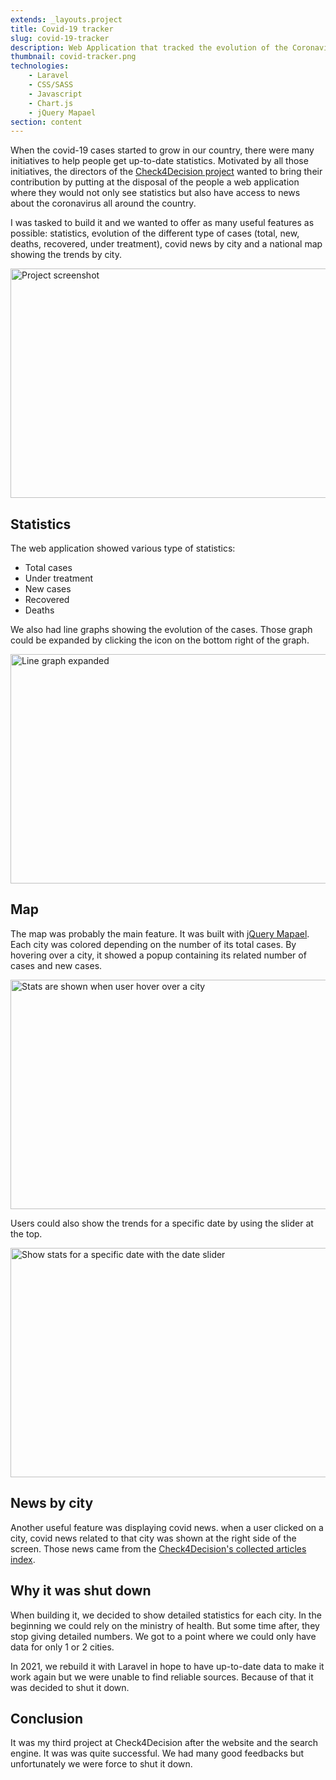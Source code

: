 ```yaml
---
extends: _layouts.project
title: Covid-19 tracker
slug: covid-19-tracker
description: Web Application that tracked the evolution of the Coronavirus pandemic in Senegal during the first wave. It had interactive tools, including maps, epidemic curves and other charts and graphics, which allowed users to track and explore the latest trends.
thumbnail: covid-tracker.png
technologies:
    - Laravel
    - CSS/SASS
    - Javascript
    - Chart.js
    - jQuery Mapael
section: content
---
```


When the covid-19 cases started to grow in our country, there were many initiatives to help people get up-to-date statistics. Motivated by all those initiatives, the directors of the [Check4Decision project](https://check4decision.univ-thies.sn/) wanted to bring their contribution by putting at the disposal of the people a web application where they would not only see statistics but also have access to news about the coronavirus all around the country.

I was tasked to build it and we wanted to offer as many useful features as possible: statistics, evolution of the different type of cases (total, new, deaths, recovered, under treatment), covid news by city and a national map showing the trends by city.

<img
src="/assets/images/work/covid-tracker/covid-tracker-6.png"
alt="Project screenshot"
width="768"
height="367"
decoding="async">

## Statistics

The web application showed various type of statistics:

-   Total cases
-   Under treatment
-   New cases
-   Recovered
-   Deaths

We also had line graphs showing the evolution of the cases. Those graph could be expanded by clicking the icon on the bottom right of the graph.

<img
src="/assets/images/work/covid-tracker/covid-tracker-2.png"
alt="Line graph expanded"
width="768"
height="367"
loading="lazy"
decoding="async">

## Map

The map was probably the main feature. It was built with [jQuery Mapael](https://github.com/neveldo/jQuery-Mapael). Each city was colored depending on the number of its total cases. By hovering over a city, it showed a popup containing its related number of cases and new cases.

<img
src="/assets/images/work/covid-tracker/covid-tracker-4.png"
alt="Stats are shown when user hover over a city"
width="768"
height="367"
loading="lazy"
decoding="async">

Users could also show the trends for a specific date by using the slider at the top.

<img
src="/assets/images/work/covid-tracker/covid-tracker-5.png"
alt="Show stats for a specific date with the date slider"
width="768"
height="367"
loading="lazy"
decoding="async">

## News by city

Another useful feature was displaying covid news. when a user clicked on a city, covid news related to that city was shown at the right side of the screen. Those news came from the [Check4Decision's collected articles index](/work/news-search-engine).

## Why it was shut down

When building it, we decided to show detailed statistics for each city. In the beginning we could rely on the ministry of health. But some time after, they stop giving detailed numbers. We got to a point where we could only have data for only 1 or 2 cities.

In 2021, we rebuild it with Laravel in hope to have up-to-date data to make it work again but we were unable to find reliable sources. Because of that it was decided to shut it down.

## Conclusion

It was my third project at Check4Decision after the website and the search engine. It was was quite successful. We had many good feedbacks but unfortunately we were force to shut it down.
